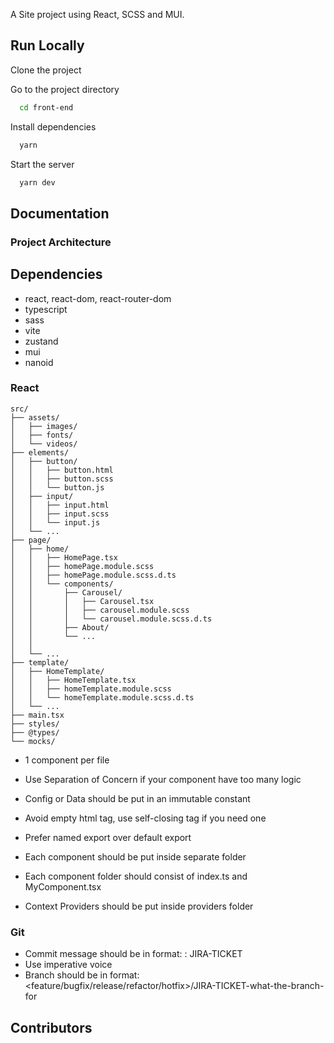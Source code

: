 A Site project using React, SCSS and MUI.

## Run Locally

Clone the project

Go to the project directory

```bash
  cd front-end
```

Install dependencies

```bash
  yarn
```

Start the server

```bash
  yarn dev
```

## Documentation

### Project Architecture

## Dependencies
- react, react-dom, react-router-dom
- typescript
- sass
- vite
- zustand
- mui
- nanoid
### React

```
src/
├── assets/
│   ├── images/
│   ├── fonts/
│   └── videos/
├── elements/
│   ├── button/
│   │   ├── button.html
│   │   ├── button.scss
│   │   └── button.js
│   ├── input/
│   │   ├── input.html
│   │   ├── input.scss
│   │   └── input.js
│   └── ...
├── page/
│   ├── home/
│   │   ├── HomePage.tsx
│   │   ├── homePage.module.scss
│   │   ├── homePage.module.scss.d.ts
│   │   └── components/
│   │       ├── Carousel/
│   │       │   ├── Carousel.tsx
│   │       │   ├── carousel.module.scss
│   │       │   └── carousel.module.scss.d.ts
│   │       ├── About/
│   │       └── ...
│   │
│   └── ...
├── template/
│   ├── HomeTemplate/
│   │   ├── HomeTemplate.tsx
│   │   ├── homeTemplate.module.scss
│   │   └── homeTemplate.module.scss.d.ts
│   └── ...
├── main.tsx
├── styles/
├── @types/
└── mocks/
```

- 1 component per file

- Use Separation of Concern if your component have too many logic

- Config or Data should be put in an immutable constant

- Avoid empty html tag, use self-closing tag if you need one

- Prefer named export over default export

- Each component should be put inside separate folder

- Each component folder should consist of index.ts and MyComponent.tsx

- Context Providers should be put inside providers folder

### Git

- Commit message should be in format: <subject>: JIRA-TICKET <message>
- Use imperative voice
- Branch should be in format: <feature/bugfix/release/refactor/hotfix>/JIRA-TICKET-what-the-branch-for

## Contributors
